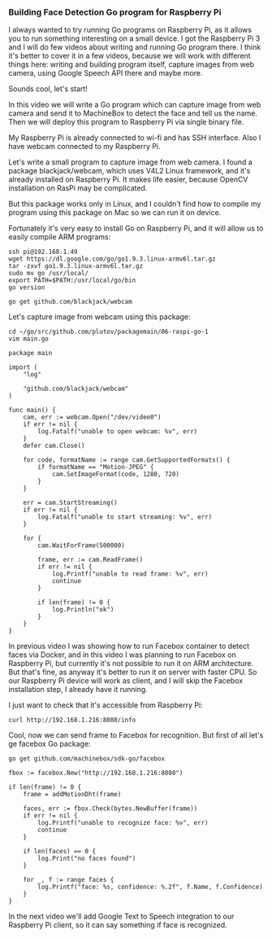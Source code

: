### Building Face Detection Go program for Raspberry Pi

I always wanted to try running Go programs on Raspberry Pi, as it allows you to run something interesting on a small device. I got the Raspberry Pi 3 and I will do few videos about writing and running Go program there. I think it's better to cover it in a few videos, because we will work with different things here: writing and building program itself, capture images from web camera, using Google Speech API there and maybe more.

Sounds cool, let's start!

In this video we will write a Go program which can capture image from web camera and send it to MachineBox to detect the face and tell us the name. Then we will deploy this program to Raspberry Pi via single binary file.

My Raspberry Pi is already connected to wi-fi and has SSH interface. Also I have webcam connected to my Raspberry Pi.

Let's write a small program to capture image from web camera. I found a package blackjack/webcam, which uses V4L2 Linux framework, and it's already installed on Raspberry Pi. It makes life easier, because OpenCV installation on RasPi may be complicated.

But this package works only in Linux, and I couldn't find how to compile my program using this package on Mac so we can run it on device.

Fortunately it's very easy to install Go on Raspberry Pi, and it will allow us to easily compile ARM programs:

```
ssh pi@192.168.1.49
wget https://dl.google.com/go/go1.9.3.linux-armv6l.tar.gz
tar -zxvf go1.9.3.linux-armv6l.tar.gz
sudo mv go /usr/local/
export PATH=$PATH:/usr/local/go/bin
go version
```

```
go get github.com/blackjack/webcam
```

Let's capture image from webcam using this package:
```
cd ~/go/src/github.com/plutov/packagemain/06-raspi-go-1
vim main.go
```

```
package main

import (
	"log"

	"github.com/blackjack/webcam"
)

func main() {
	cam, err := webcam.Open("/dev/video0")
	if err != nil {
		log.Fatalf("unable to open webcam: %v", err)
	}
	defer cam.Close()

	for code, formatName := range cam.GetSupportedFormats() {
		if formatName == "Motion-JPEG" {
			cam.SetImageFormat(code, 1280, 720)
		}
	}

	err = cam.StartStreaming()
	if err != nil {
		log.Fatalf("unable to start streaming: %v", err)
	}

	for {
		cam.WaitForFrame(500000)

		frame, err := cam.ReadFrame()
		if err != nil {
			log.Printf("unable to read frame: %v", err)
			continue
		}

		if len(frame) != 0 {
			log.Println("ok")
		}
	}
}
```

In previous video I was showing how to run Facebox container to detect faces via Docker, and in this video I was planning to run Facebox on Raspberry Pi, but currently it's not possible to run it on ARM architecture. But that's fine, as anyway it's better to run it on server with faster CPU. So our Raspberry Pi device will work as client, and I will skip the Facebox installation step, I already have it running.

I just want to check that it's accessible from Raspberry Pi:
```
curl http://192.168.1.216:8080/info
```

Cool, now we can send frame to Facebox for recognition. But first of all let's ge facebox Go package:
```
go get github.com/machinebox/sdk-go/facebox
```

```
fbox := facebox.New("http://192.168.1.216:8080")

if len(frame) != 0 {
	frame = addMotionDht(frame)

	faces, err := fbox.Check(bytes.NewBuffer(frame))
	if err != nil {
		log.Printf("unable to recognize face: %v", err)
		continue
	}

	if len(faces) == 0 {
		log.Print("no faces found")
	}

	for _, f := range faces {
		log.Printf("face: %s, confidence: %.2f", f.Name, f.Confidence)
	}
}
```

In the next video we'll add Google Text to Speech integration to our Raspberry Pi client, so it can say something if face is recognized.
